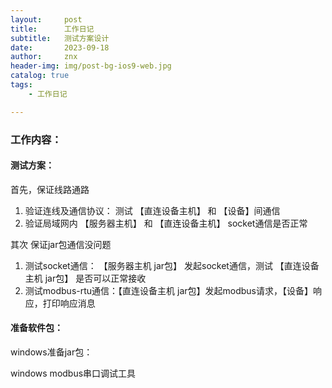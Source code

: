 ```yaml
---
layout:     post
title:      工作日记
subtitle:   测试方案设计
date:       2023-09-18
author:     znx
header-img: img/post-bg-ios9-web.jpg
catalog: true
tags:
    - 工作日记

---
```








### 工作内容：

#### 测试方案：

首先，保证线路通路

1. 验证连线及通信协议： 测试 【直连设备主机】 和  【设备】间通信
2. 验证局域网内 【服务器主机】 和 【直连设备主机】 socket通信是否正常



其次 保证jar包通信没问题

1. 测试socket通信： 【服务器主机 jar包】 发起socket通信，测试 【直连设备主机 jar包】 是否可以正常接收
2. 测试modbus-rtu通信：【直连设备主机 jar包】发起modbus请求，【设备】响应，打印响应消息



#### 准备软件包：

windows准备jar包：

windows modbus串口调试工具
